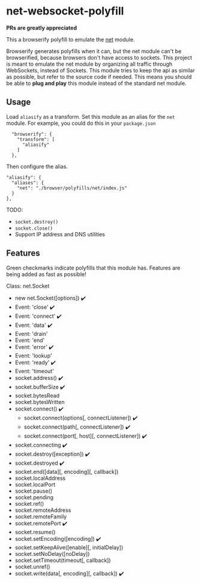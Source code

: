# net-websocket-polyfill

**PRs are greatly appreciated**

This a browserify polyfill to emulate the [net](https://nodejs.org/api/net.html) module. 

Browserify generates polyfills when it can, but the net module can't
be browserified, because browsers don't have access to sockets.
This project is meant to emulate the net module
by organizing all traffic through WebSockets, instead of Sockets. This module tries
to keep the api as similar as possible, but refer to the source code if needed.
This means you should be able to **plug and play** this module instead of the standard
net module.

## Usage

Load `aliasify` as a transform. Set this module as an alias for the `net` module. For example, you could do this in your `package.json`

```
  "browserify": {
    "transform": [
      "aliasify"
    ]
  },
  ```
  Then configure the alias.
  
  ```
  "aliasify": {
    "aliases": {
      "net": "./browser/polyfills/net/index.js"
    }
  },
```

TODO:
- `socket.destroy()`
- `socket.close()`
- Support IP address and DNS utilities

## Features

Green checkmarks indicate polyfills that this module has. Features are being added
as fast as possible!

Class: net.Socket
 - new net.Socket([options]) :heavy_check_mark:
 - Event: 'close' :heavy_check_mark:
 - Event: 'connect' :heavy_check_mark:
 - Event: 'data' :heavy_check_mark:
 - Event: 'drain'
 - Event: 'end'
 - Event: 'error' :heavy_check_mark:
 - Event: 'lookup'
 - Event: 'ready' :heavy_check_mark:
 - Event: 'timeout'
 - socket.address() :heavy_check_mark:
 - socket.bufferSize :heavy_check_mark:
 - socket.bytesRead
 - socket.bytesWritten
 - socket.connect() :heavy_check_mark:
    - socket.connect(options[, connectListener]) :heavy_check_mark:
    - socket.connect(path[, connectListener]) :heavy_check_mark:
    - socket.connect(port[, host][, connectListener]) :heavy_check_mark:
 - socket.connecting :heavy_check_mark:
 - socket.destroy([exception]) :heavy_check_mark:
 - socket.destroyed :heavy_check_mark:
 - socket.end([data][, encoding][, callback])
 - socket.localAddress
 - socket.localPort
 - socket.pause()
 - socket.pending
 - socket.ref()
 - socket.remoteAddress
 - socket.remoteFamily
 - socket.remotePort :heavy_check_mark:
 - socket.resume()
 - socket.setEncoding([encoding]) :heavy_check_mark:
 - socket.setKeepAlive([enable][, initialDelay])
 - socket.setNoDelay([noDelay])
 - socket.setTimeout(timeout[, callback])
 - socket.unref()
 - socket.write(data[, encoding][, callback]) :heavy_check_mark:
